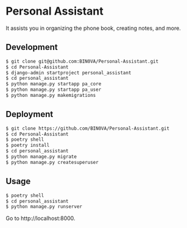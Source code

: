 # Personal Assistant

It assists you in organizing the phone book, creating notes, and more.

## Development

```bash
$ git clone git@github.com:BIN0VA/Personal-Assistant.git
$ cd Personal-Assistant
$ django-admin startproject personal_assistant
$ cd personal_assistant
$ python manage.py startapp pa_core
$ python manage.py startapp pa_user
$ python manage.py makemigrations
```

## Deployment

```bash
$ git clone https://github.com/BIN0VA/Personal-Assistant.git
$ cd Personal-Assistant
$ poetry shell
$ poetry install
$ cd personal_assistant
$ python manage.py migrate
$ python manage.py createsuperuser
```

## Usage

```bash
$ poetry shell
$ cd personal_assistant
$ python manage.py runserver
```

Go to http://localhost:8000.

